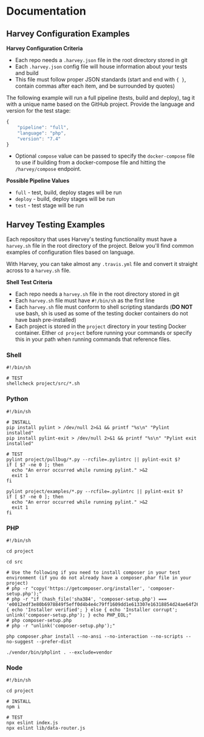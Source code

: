 # Documentation

## Harvey Configuration Examples

**Harvey Configuration Criteria**
- Each repo needs a `.harvey.json` file in the root directory stored in git
- Each `.harvey.json` config file will house information about your tests and build
- This file must follow proper JSON standards (start and end with `{ }`, contain commas after each item, and be surrounded by quotes)

The following example will run a full pipeline (tests, build and deploy), tag it with a unique name based on the GitHub project. Provide the language and version for the test stage:

```javascript
{
    "pipeline": "full",
    "language": "php",
    "version": "7.4"
}
```

* Optional `compose` value can be passed to specify the `docker-compose` file to use if building from a docker-compose file and hitting the `/harvey/compose` endpoint.

**Possible Pipeline Values**
- `full` - test, build, deploy stages will be run
- `deploy` - build, deploy stages will be run
- `test` - test stage will be run

## Harvey Testing Examples

Each repository that uses Harvey's testing functionality must have a `harvey.sh` file in the root directory of the project. Below you'll find common examples of configuration files based on language.

With Harvey, you can take almost any `.travis.yml` file and convert it straight across to a `harvey.sh` file.

**Shell Test Criteria**
- Each repo needs a `harvey.sh` file in the root directory stored in git
- Each `harvey.sh` file must have `#!/bin/sh` as the first line
- Each `harvey.sh` file must conform to shell scripting standards (**DO NOT** use bash, sh is used as some of the testing docker containers do not have bash pre-installed)
- Each project is stored in the `project` directory in your testing Docker container. Either `cd project` before running your commands or specify this in your path when running commands that reference files.

### Shell

```shell
#!/bin/sh

# TEST
shellcheck project/src/*.sh
```

### Python

```shell
#!/bin/sh

# INSTALL
pip install pylint > /dev/null 2>&1 && printf "%s\n" "Pylint installed"
pip install pylint-exit > /dev/null 2>&1 && printf "%s\n" "Pylint exit installed"

# TEST
pylint project/pullbug/*.py --rcfile=.pylintrc || pylint-exit $?
if [ $? -ne 0 ]; then
  echo "An error occurred while running pylint." >&2
  exit 1
fi

pylint project/examples/*.py --rcfile=.pylintrc || pylint-exit $?
if [ $? -ne 0 ]; then
  echo "An error occurred while running pylint." >&2
  exit 1
fi
```

### PHP

```shell
#!/bin/sh

cd project

cd src

# Use the following if you need to install composer in your test environment (if you do not already have a composer.phar file in your project)
# php -r "copy('https://getcomposer.org/installer', 'composer-setup.php');"
# php -r "if (hash_file('sha384', 'composer-setup.php') === 'e0012edf3e80b6978849f5eff0d4b4e4c79ff1609dd1e613307e16318854d24ae64f26d17af3ef0bf7cfb710ca74755a') { echo 'Installer verified'; } else { echo 'Installer corrupt'; unlink('composer-setup.php'); } echo PHP_EOL;"
# php composer-setup.php
# php -r "unlink('composer-setup.php');"

php composer.phar install --no-ansi --no-interaction --no-scripts --no-suggest --prefer-dist

./vendor/bin/phplint . --exclude=vendor
```

### Node

```shell
#!/bin/sh

cd project

# INSTALL
npm i

# TEST
npx eslint index.js
npx eslint lib/data-router.js
```

